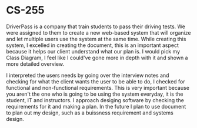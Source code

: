 # CS-255

DriverPass is a company that train students to pass their driving tests. We were assigned to them to create a new web-based system that will organize and let multiple users use the system at the same time. While creating this system, I excelled in creating the document, this is an important aspect because it helps our client understand what our plan is. I would pick my Class Diagram, I feel like I could've gone more in depth with it and shown a more detailed overview. 

I interpreted the users needs by going over the interview notes and checking for what the client wants the user to be able to do, I checked for functional and non-functional requirements. This is very important because you aren't the one who is going to be using the system everyday, it is the student, IT and instructors. I approach desiging software by checking the requirements for it and making a plan. In the future I plan to use document to plan out my design, such as a buissness requirement and systems design. 
